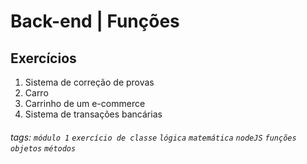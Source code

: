 # Back-end | Funções

## Exercícios

1.  Sistema de correção de provas
2.  Carro
3.  Carrinho de um e-commerce
4.  Sistema de transações bancárias

###### tags: `módulo 1` `exercício de classe` `lógica` `matemática` `nodeJS` `funções` `objetos` `métodos`
